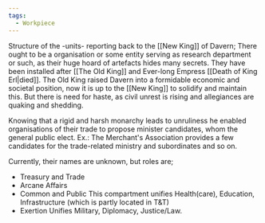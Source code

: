 ```yaml
---
tags:
  - Workpiece
---
```

Structure of the -units- reporting back to the [[New King]] of Davern;
There ought to be a organisation or some entity serving as research department or such, as their huge hoard of artefacts hides many secrets. 
They have been installed after [[The Old King]] and Ever-long Empress [[Death of King Erl|died]]. 
The Old King raised Davern into a formidable economic and societal position, now it is up to the [[New King]] to solidify and maintain this. 
But there is need for haste, as civil unrest is rising and allegiances are quaking and shedding.  

Knowing that a rigid and harsh monarchy leads to unruliness he enabled organisations of their trade to propose minister candidates, whom the general public elect. 
Ex.: The Merchant's Association provides a few candidates for the trade-related ministry and subordinates and so on. 

Currently, their names are unknown, but roles are;
- Treasury and Trade
- Arcane Affairs
- Common and Public 
	This compartment unifies Health(care), Education, Infrastructure (which is partly located in T&T)
 - Exertion
	 Unifies Military, Diplomacy, Justice/Law.